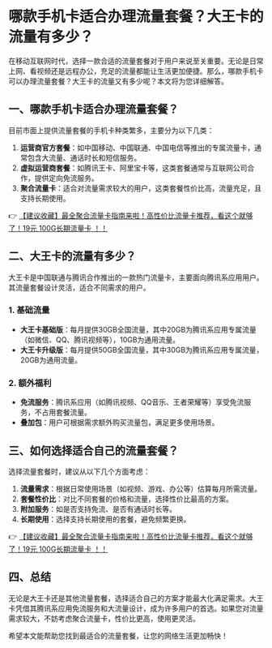 # 哪款手机卡适合办理流量套餐？大王卡的流量有多少？

在移动互联网时代，选择一款合适的流量套餐对于用户来说至关重要。无论是日常上网、看视频还是远程办公，充足的流量都能让生活更加便捷。那么，哪款手机卡可以办理流量套餐？大王卡的流量又有多少呢？本文将为您详细解答。

## 一、哪款手机卡适合办理流量套餐？

目前市面上提供流量套餐的手机卡种类繁多，主要分为以下几类：

1. **运营商官方套餐**：如中国移动、中国联通、中国电信等推出的专属流量卡，通常包含大流量、通话时长和短信服务。
2. **虚拟运营商套餐**：如腾讯王卡、阿里宝卡等，这类套餐通常与互联网公司合作，提供定向免流服务。
3. **聚合流量卡**：适合对流量需求较大的用户，这类套餐性价比高，流量充足，且支持长期使用。

👉 [【建议收藏】最全聚合流量卡指南来啦！高性价比流量卡推荐，看这个就够了！19元 100G长期流量卡 ！！](https://bit.ly/Liuliangka)

## 二、大王卡的流量有多少？

大王卡是中国联通与腾讯合作推出的一款热门流量卡，主要面向腾讯系应用用户。其流量套餐设计灵活，适合不同需求的用户。

### 1. 基础流量
- **大王卡基础版**：每月提供30GB全国流量，其中20GB为腾讯系应用专属流量（如微信、QQ、腾讯视频等），10GB为通用流量。
- **大王卡升级版**：每月提供50GB全国流量，其中30GB为腾讯系应用专属流量，20GB为通用流量。

### 2. 额外福利
- **免流服务**：腾讯系应用（如腾讯视频、QQ音乐、王者荣耀等）享受免流服务，不占用套餐流量。
- **叠加包**：用户可根据需求额外购买流量包，满足更多使用场景。

## 三、如何选择适合自己的流量套餐？

选择流量套餐时，建议从以下几个方面考虑：

1. **流量需求**：根据日常使用场景（如视频、游戏、办公等）估算每月所需流量。
2. **套餐性价比**：对比不同套餐的价格和流量，选择性价比最高的方案。
3. **附加服务**：如是否支持免流、是否有通话时长等。
4. **长期使用**：选择支持长期使用的套餐，避免频繁更换。

👉 [【建议收藏】最全聚合流量卡指南来啦！高性价比流量卡推荐，看这个就够了！19元 100G长期流量卡 ！！](https://bit.ly/Liuliangka)

## 四、总结

无论是大王卡还是其他流量套餐，选择适合自己的方案才能最大化满足需求。大王卡凭借其腾讯系应用免流服务和大流量设计，成为许多用户的首选。如果您对流量需求较大，不妨考虑聚合流量卡，性价比更高，使用更灵活。

希望本文能帮助您找到最适合的流量套餐，让您的网络生活更加畅快！